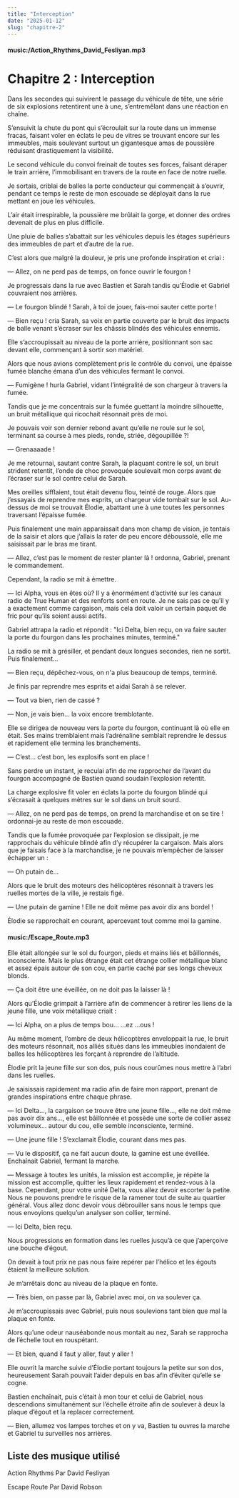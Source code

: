 ```yaml
---
title: "Interception"
date: "2025-01-12"
slug: "chapitre-2"
---
```


#### music:/Action_Rhythms_David_Fesliyan.mp3

# Chapitre 2 : Interception

Dans les secondes qui suivirent le passage du véhicule de tête, une série de six explosions retentirent une à une, s’entremêlant dans une réaction en chaîne. 

S’ensuivit la chute du pont qui s’écroulait sur la route dans un immense fracas, faisant voler en éclats le peu de vitres se trouvant encore sur les immeubles, mais soulevant surtout un gigantesque amas de poussière réduisant drastiquement la visibilité.

Le second véhicule du convoi freinait de toutes ses forces, faisant déraper le train arrière, l’immobilisant en travers de la route en face de notre ruelle.

Je sortais, criblai de balles la porte conducteur qui commençait à s’ouvrir, pendant ce temps le reste de mon escouade se déployait dans la rue mettant en joue les véhicules.

L’air était irrespirable, la poussière me brûlait la gorge, et donner des ordres devenait de plus en plus difficile.

Une pluie de balles s’abattait sur les véhicules depuis les étages supérieurs des immeubles de part et d’autre de la rue.

C’est alors que malgré la douleur, je pris une profonde inspiration et criai :

— Allez, on ne perd pas de temps, on fonce ouvrir le fourgon !

Je progressais dans la rue avec Bastien et Sarah tandis qu’Élodie et Gabriel couvraient nos arrières.

— Le fourgon blindé ! Sarah, à toi de jouer, fais-moi sauter cette porte !

— Bien reçu ! cria Sarah, sa voix en partie couverte par le bruit des impacts de balle venant s’écraser sur les châssis blindés des véhicules ennemis.

Elle s’accroupissait au niveau de la porte arrière, positionnant son sac devant elle, commençant à sortir son matériel.

Alors que nous avions complètement pris le contrôle du convoi, une épaisse fumée blanche émana d’un des véhicules fermant le convoi.

— Fumigène ! hurla Gabriel, vidant l’intégralité de son chargeur à travers la fumée.

Tandis que je me concentrais sur la fumée guettant la moindre silhouette, un bruit métallique qui ricochait résonnait près de moi.

Je pouvais voir son dernier rebond avant qu’elle ne roule sur le sol, terminant sa course à mes pieds, ronde, striée, dégoupillée ?!

— Grenaaaade !

Je me retournai, sautant contre Sarah, la plaquant contre le sol, un bruit strident retentit, l’onde de choc provoquée soulevait mon corps avant de l’écraser sur le sol contre celui de Sarah.

Mes oreilles sifflaient, tout était devenu flou, teinté de rouge. Alors que j’essayais de reprendre mes esprits, un chargeur vide tombait sur le sol. Au-dessus de moi se trouvait Élodie, abattant une à une toutes les personnes traversant l’épaisse fumée.

Puis finalement une main apparaissait dans mon champ de vision, je tentais de la saisir et alors que j’allais la rater de peu encore déboussolé, elle me saisissait par le bras me tirant.

— Allez, c’est pas le moment de rester planter là ! ordonna, Gabriel, prenant le commandement.

Cependant, la radio se mit à émettre.

— Ici Alpha, vous en êtes où? Il y a énormément d’activité sur les canaux radio de True Human et des renforts sont en route. Je ne sais pas ce qu’il y a exactement comme cargaison, mais cela doit valoir un certain paquet de fric pour qu’ils soient aussi actifs.

Gabriel attrapa la radio et répondit : "Ici Delta, bien reçu, on va faire sauter la porte du fourgon dans les prochaines minutes, terminé."

La radio se mit à grésiller, et pendant deux longues secondes, rien ne sortit. Puis finalement... 

— Bien reçu, dépêchez-vous, on n'a plus beaucoup de temps, terminé.

Je finis par reprendre mes esprits et aidai Sarah à se relever.

— Tout va bien, rien de cassé ?

— Non, je vais bien… la voix encore tremblotante.

Elle se dirigea de nouveau vers la porte du fourgon, continuant là où elle en était. Ses mains tremblaient mais l’adrénaline semblait reprendre le dessus et rapidement elle termina les branchements.

— C’est… c’est bon, les explosifs sont en place !

Sans perdre un instant, je reculai afin de me rapprocher de l’avant du fourgon accompagné de Bastien quand soudain l’explosion retentit.

La charge explosive fit voler en éclats la porte du fourgon blindé qui s’écrasait à quelques mètres sur le sol dans un bruit sourd.

— Allez, on ne perd pas de temps, on prend la marchandise et on se tire ! ordonnai-je au reste de mon escouade.

Tandis que la fumée provoquée par l’explosion se dissipait, je me rapprochais du véhicule blindé afin d’y récupérer la cargaison. Mais alors que je faisais face à la marchandise, je ne pouvais m’empêcher de laisser échapper un :

— Oh putain de…

Alors que le bruit des moteurs des hélicoptères résonnait à travers les ruelles mortes de la ville, je restais figé.

— Une putain de gamine ! Elle ne doit même pas avoir dix ans bordel !

Élodie se rapprochait en courant, apercevant tout comme moi la gamine.

#### music:/Escape_Route.mp3

Elle était allongée sur le sol du fourgon, pieds et mains liés et bâillonnés, inconsciente. Mais le plus étrange était cet étrange collier métallique blanc et assez épais autour de son cou, en partie caché par ses longs cheveux blonds.

— Ça doit être une éveillée, on ne doit pas la laisser là !

Alors qu’Élodie grimpait à l’arrière afin de commencer à retirer les liens de la jeune fille, une voix métallique criait :

— Ici Alpha, on a plus de temps bou… …ez …ous !

Au même moment, l’ombre de deux hélicoptères enveloppait la rue, le bruit des moteurs résonnait, nos alliés situés dans les immeubles inondaient de balles les hélicoptères les forçant à reprendre de l’altitude.

Élodie prit la jeune fille sur son dos, puis nous courûmes nous mettre à l’abri dans les ruelles. 

Je saisissais rapidement ma radio afin de faire mon rapport, prenant de grandes inspirations entre chaque phrase.

— Ici Delta…, la cargaison se trouve être une jeune fille…, elle ne doit même pas avoir dix ans…, elle est bâillonnée et possède une sorte de collier assez volumineux… autour du cou, elle semble inconsciente, terminé.

— Une jeune fille ! S’exclamait Élodie, courant dans mes pas.

— Vu le dispositif, ça ne fait aucun doute, la gamine est une éveillée. Enchaînait Gabriel, fermant la marche.

— Message à toutes les unités, la mission est accomplie, je répète la mission est accomplie, quitter les lieux rapidement et rendez-vous à la base. Cependant, pour votre unité Delta, vous allez devoir escorter la petite. Nous ne pouvons prendre le risque de la ramener tout de suite au quartier général. Vous allez donc devoir vous débrouiller sans nous le temps que nous envoyions quelqu’un analyser son collier, terminé.

— Ici Delta, bien reçu.

Nous progressions en formation dans les ruelles jusqu’à ce que j’aperçoive une bouche d’égout.

On devait à tout prix ne pas nous faire repérer par l’hélico et les égouts étaient la meilleure solution.
 
Je m’arrêtais donc au niveau de la plaque en fonte.

— Très bien, on passe par là, Gabriel avec moi, on va soulever ça.

Je m’accroupissais avec Gabriel, puis nous soulevions tant bien que mal la plaque en fonte.

Alors qu’une odeur nauséabonde nous montait au nez, Sarah se rapprocha de l’échelle tout en rouspétant.

— Et bien, quand il faut y aller, faut y aller !

Elle ouvrit la marche suivie d’Élodie portant toujours la petite sur son dos, heureusement Sarah pouvait l’aider depuis en bas afin d’éviter qu’elle se cogne.

Bastien enchaînait, puis c’était à mon tour et celui de Gabriel, nous descendions simultanément sur l’échelle étroite afin de soulever à deux la plaque d’égout et la replacer correctement.

— Bien, allumez vos lampes torches et on y va, Bastien tu ouvres la marche et Gabriel tu surveilles nos arrières.

## Liste des musique utilisé

Action Rhythms Par David Fesliyan

Escape Route Par David Robson
